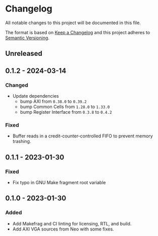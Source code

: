 # Changelog
All notable changes to this project will be documented in this file.

The format is based on [Keep a Changelog](http://keepachangelog.com/en/1.0.0/)
and this project adheres to [Semantic Versioning](http://semver.org/spec/v2.0.0.html).

## Unreleased

## 0.1.2 - 2024-03-14

### Changed
- Update dependencies
    - bump AXI from `0.38.0` to `0.39.2`
    - bump Common Cells from `1.28.0` to `1.33.0`
    - bump Register Interface from `0.3.8` to `0.4.2`

### Fixed
- Buffer reads in a credit-counter-controlled FIFO to prevent memory trashing.

## 0.1.1 - 2023-01-30
### Fixed
- Fix typo in GNU Make fragment root variable

## 0.1.0 - 2023-01-30
### Added
- Add Makefrag and CI linting for licensing, RTL, and build.
- Add AXI VGA sources from Neo with some fixes.
